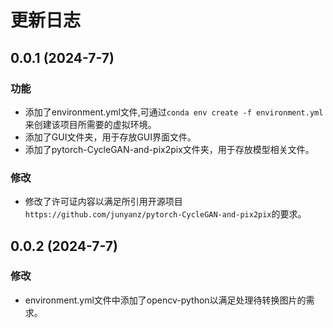 # 更新日志

## 0.0.1 (2024-7-7)

### 功能

+ 添加了environment.yml文件,可通过`conda env create -f environment.yml`来创建该项目所需要的虚拟环境。
+ 添加了GUI文件夹，用于存放GUI界面文件。
+ 添加了pytorch-CycleGAN-and-pix2pix文件夹，用于存放模型相关文件。

### 修改

+ 修改了许可证内容以满足所引用开源项目`https://github.com/junyanz/pytorch-CycleGAN-and-pix2pix`的要求。

## 0.0.2 (2024-7-7)

### 修改

+ environment.yml文件中添加了opencv-python以满足处理待转换图片的需求。

